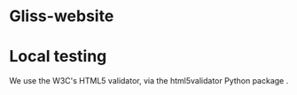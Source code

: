 # Gliss-website




# Local testing
We use the W3C's HTML5 validator, via the html5validator Python package .
